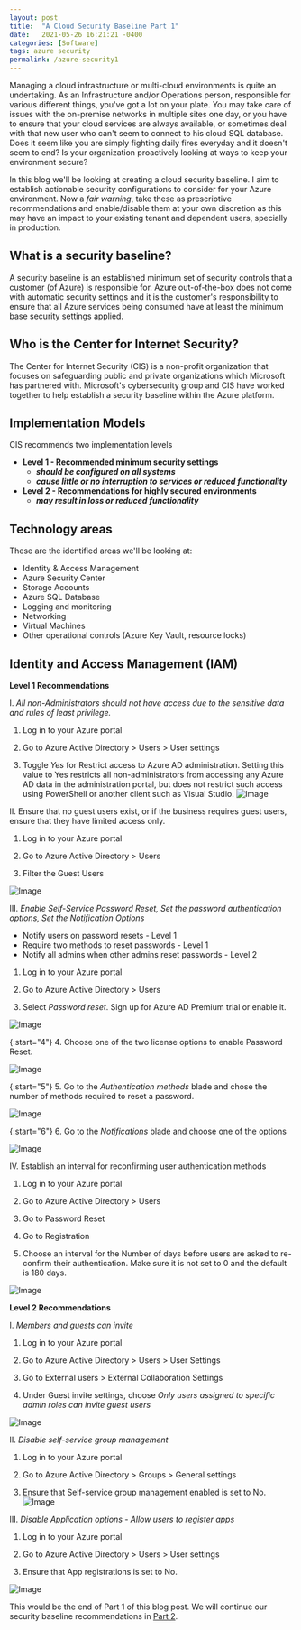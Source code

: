 ```yaml
---
layout: post
title:  "A Cloud Security Baseline Part 1"
date:   2021-05-26 16:21:21 -0400
categories: [Software]
tags: azure security
permalink: /azure-security1
---
```


Managing a cloud infrastructure or multi-cloud environments is quite an undertaking. As an Infrastructure and/or Operations person, responsible for various different things, you've got a lot on your plate. You may take care of issues with the on-premise networks in multiple sites one day, or you have to ensure that your cloud services are always available, or sometimes deal with that new user who can't seem to connect to his cloud SQL database. Does it seem like you are simply fighting daily fires everyday and it doesn't seem to end? Is your organization proactively looking at ways to keep your environment secure?

In this blog we'll be looking at creating a cloud security baseline. I aim to establish actionable security configurations to consider for your Azure environment. Now a _fair warning_, take these as prescriptive recommendations and enable/disable them at your own discretion as this may have an impact to your existing tenant and dependent users, specially in production. 

## **What is a security baseline?**

A security baseline is an established minimum set of security controls that a customer (of Azure) is responsible for. Azure out-of-the-box does not come with automatic security settings and it is the customer's responsibility to ensure that all Azure services being consumed have at least the minimum base security settings applied. 

## **Who is the Center for Internet Security?**

The Center for Internet Security (CIS) is a non-profit organization that focuses on safeguarding public and private organizations which Microsoft has partnered with. Microsoft's cybersecurity group and CIS have worked together to help establish a security baseline within the Azure platform.

## **Implementation Models**

CIS recommends two implementation levels
- **Level 1 - Recommended minimum security settings**
    - **_should be configured on all systems_**
    - **_cause little or no interruption to services or reduced functionality_**
- **Level 2 - Recommendations for highly secured environments**
    - **_may result in loss or reduced functionality_**

## **Technology areas**

These are the identified areas we'll be looking at:
- Identity & Access Management 
- Azure Security Center
- Storage Accounts
- Azure SQL Database
- Logging and monitoring
- Networking
- Virtual Machines
- Other operational controls (Azure Key Vault, resource locks) 

## **Identity and Access Management (IAM)**

**Level 1 Recommendations**

I. _All non-Administrators should not have access due to the sensitive data and rules of least privilege._

1. Log in to your Azure portal

2. Go to Azure Active Directory > Users > User settings

3. Toggle _Yes_ for Restrict access to Azure AD administration. Setting this value to Yes restricts all non-administrators from accessing any Azure AD data in the administration portal, but does not restrict such access using PowerShell or another client such as Visual Studio.
![Image](/assets/images/az_sec_baselines/azsec1.png)

II. Ensure that no guest users exist, or if the business requires guest users, ensure that they have limited access only.

1. Log in to your Azure portal

2. Go to Azure Active Directory > Users

3. Filter the Guest Users

![Image](/assets/images/az_sec_baselines/azsec2.png)

III. _Enable Self-Service Password Reset, Set the password authentication options, Set the Notification Options_

- Notify users on password resets - Level 1
- Require two methods to reset passwords - Level 1
- Notify all admins when other admins reset passwords - Level 2

1. Log in to your Azure portal

2. Go to Azure Active Directory > Users

3. Select _Password reset_. Sign up for Azure AD Premium trial or enable it.

![Image](/assets/images/az_sec_baselines/azsec3.png)

{:start="4"}
4. Choose one of the two license options to enable Password Reset. 

![Image](/assets/images/az_sec_baselines/azsec4.png)

{:start="5"}
5. Go to the _Authentication methods_ blade and chose the number of methods required to reset a password.

![Image](/assets/images/az_sec_baselines/azsec5.png)

{:start="6"}
6. Go to the _Notifications_ blade and choose one of the options

![Image](/assets/images/az_sec_baselines/azsec6.png)

IV. Establish an interval for reconfirming user authentication methods

1. Log in to your Azure portal

2. Go to Azure Active Directory > Users

3. Go to Password Reset

4. Go to Registration

5. Choose an interval for the Number of days before users are asked to re-confirm their authentication. Make sure it is not set to 0 and the default is 180 days.

![Image](/assets/images/az_sec_baselines/azsec7.png)

**Level 2 Recommendations**

I. _Members and guests can invite_

1. Log in to your Azure portal

2. Go to Azure Active Directory > Users > User Settings

3. Go to External users > External Collaboration Settings

4. Under Guest invite settings, choose _Only users assigned to specific admin roles can invite guest users_

![Image](/assets/images/az_sec_baselines/azsec8.png)

II. _Disable self-service group management_

1. Log in to your Azure portal

2. Go to Azure Active Directory > Groups > General settings

3. Ensure that Self-service group management enabled is set to No.
![Image](/assets/images/az_sec_baselines/azsec9.png)

III. _Disable Application options - Allow users to register apps_

1. Log in to your Azure portal

2. Go to Azure Active Directory > Users > User settings

3. Ensure that App registrations is set to No.

![Image](/assets/images/az_sec_baselines/azsec10.png)

This would be the end of Part 1 of this blog post. We will continue our security baseline recommendations in [Part 2](/azure-security2). 